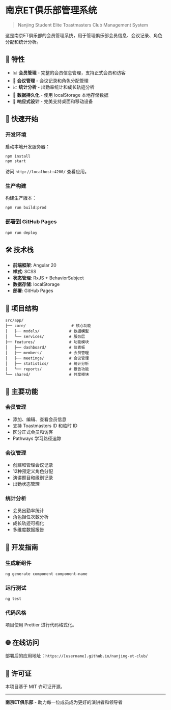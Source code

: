 # 南京ET俱乐部管理系统

> Nanjing Student Elite Toastmasters Club Management System

这是南京ET俱乐部的会员管理系统，用于管理俱乐部会员信息、会议记录、角色分配和统计分析。

## 🌟 特性

- 📊 **会员管理** - 完整的会员信息管理，支持正式会员和访客
- 📅 **会议管理** - 会议记录和角色分配管理
- 📈 **统计分析** - 出勤率统计和成长轨迹分析
- 💾 **数据持久化** - 使用 localStorage 本地存储数据
- 📱 **响应式设计** - 完美支持桌面和移动设备

## 🚀 快速开始

### 开发环境

启动本地开发服务器：

```bash
npm install
npm start
```

访问 `http://localhost:4200/` 查看应用。

### 生产构建

构建生产版本：

```bash
npm run build:prod
```

### 部署到 GitHub Pages

```bash
npm run deploy
```

## 🛠️ 技术栈

- **前端框架**: Angular 20
- **样式**: SCSS
- **状态管理**: RxJS + BehaviorSubject
- **数据存储**: localStorage
- **部署**: GitHub Pages

## 📁 项目结构

```
src/app/
├── core/                    # 核心功能
│   ├── models/             # 数据模型
│   └── services/           # 服务层
├── features/               # 功能模块
│   ├── dashboard/          # 仪表板
│   ├── members/            # 会员管理
│   ├── meetings/           # 会议管理
│   ├── statistics/         # 统计分析
│   └── reports/            # 报告功能
└── shared/                 # 共享模块
```

## 🎯 主要功能

### 会员管理
- 添加、编辑、查看会员信息
- 支持 Toastmasters ID 和临时 ID
- 区分正式会员和访客
- Pathways 学习路径追踪

### 会议管理
- 创建和管理会议记录
- 12种预定义角色分配
- 演讲题目和级别记录
- 出勤状态管理

### 统计分析
- 会员出勤率统计
- 角色担任次数分析
- 成长轨迹可视化
- 多维度数据报告

## 📝 开发指南

### 生成新组件

```bash
ng generate component component-name
```

### 运行测试

```bash
ng test
```

### 代码风格

项目使用 Prettier 进行代码格式化。

## 🌐 在线访问

部署后的应用地址：`https://[username].github.io/nanjing-et-club/`

## 📄 许可证

本项目基于 MIT 许可证开源。

---

**南京ET俱乐部** - 助力每一位成员成为更好的演讲者和领导者
